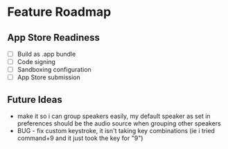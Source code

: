 # Feature Roadmap

## App Store Readiness
- [ ] Build as .app bundle
- [ ] Code signing
- [ ] Sandboxing configuration
- [ ] App Store submission

## Future Ideas
- make it so i can group speakers easily, my default speaker as set in preferences should be the audio source when grouping other speakers 
- BUG - fix custom keystroke, it isn't taking key combinations (ie i tried command+9 and it just took the key for "9")